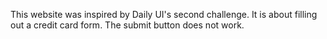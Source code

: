 This website was inspired by Daily UI's second challenge. It is about filling out a credit card form. The submit button does not work.
